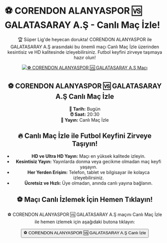 <h1>⚽️ CORENDON ALANYASPOR 🆚 GALATASARAY A.Ş - Canlı Maç İzle!</h1>

<center>
  <div class="content">
    <section id="alanyaspor-galatasaray">
      <p>🏆 Süper Lig'de heyecan dorukta! CORENDON ALANYASPOR ile GALATASARAY A.Ş arasındaki bu önemli maçı Canlı Maç İzle üzerinden kesintisiz ve HD kalitesinde izleyebilirsiniz. Futbol keyfini zirveye taşımaya hazır olun!</p>
      <a href="https://bosssports9.com" title="⚽️ CORENDON ALANYASPOR 🆚 GALATASARAY A.Ş Canlı İzle" target="_blank">
        <img src="https://i.ibb.co/5K7Ks6w/zzzz3.gif" alt="⚽️ CORENDON ALANYASPOR 🆚 GALATASARAY A.Ş Maçı">
      </a>
      <p>
        <h2>⚽️ CORENDON ALANYASPOR 🆚 GALATASARAY A.Ş Canlı Maç İzle</h2>
        <strong>📅 Tarih:</strong> Bugün<br>
        <strong>⏰ Saat:</strong> 20:30<br>
        <strong>📡 Yayın:</strong> Canlı Maç İzle
      </p>
    </section>
    <section id="neden-canli-mac-izle">
      <h2>🔥 Canlı Maç İzle ile Futbol Keyfini Zirveye Taşıyın!</h2>
      <ul>
        <li><strong>HD ve Ultra HD Yayın:</strong> Maçı en yüksek kalitede izleyin.</li>
        <li><strong>Kesintisiz Yayın:</strong> Yayınlarda donma veya gecikme olmadan maç keyfi yaşayın.</li>
        <li><strong>Her Yerden Erişim:</strong> Telefon, tablet ve bilgisayar ile kolayca izleyebilirsiniz.</li>
        <li><strong>Ücretsiz ve Hızlı:</strong> Üye olmadan, anında canlı yayına bağlanın.</li>
      </ul>
    </section>
    <section id="canli-mac-linki">
      <h2>⚽️ Maçı Canlı İzlemek İçin Hemen Tıklayın!</h2>
      <p>⚽️ CORENDON ALANYASPOR 🆚 GALATASARAY A.Ş maçını Canlı Maç İzle ile hemen izlemek için aşağıdaki butona tıklayın:</p>
      <a href="https://bosssports9.com" target="_blank">
        <button>⚽️ CORENDON ALANYASPOR 🆚 GALATASARAY A.Ş Canlı İzle</button>
      </a>
    </section>
  </div>
</center>
